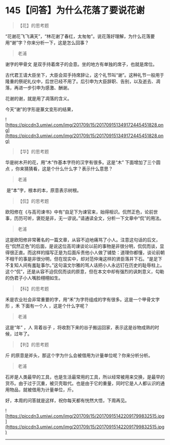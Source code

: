 # 145【问答】为什么花落了要说花谢

> 【花】的思考题

“花谢花飞飞满天”，“林花谢了春红，太匆匆”。说花落好理解，为什么花落要用“谢”字？你来分析一下，这是怎么回事？

> 老浦

谢字的甲骨文 是双手持着席子的会意。坐的地方有单独的席子，也就是席位。

古代君王请大臣坐下，大臣会双手持席辞让，这个礼节叫“谢”。这种礼节一般用于隆重的祭祀礼仪中，后世已经不用了。后引申为大臣辞职、告别，以及逝去、凋落，再进一步引申为感激、酬谢。

花谢的谢，就是用了凋落的含义。

今天“谢”的字形是篆文变形的结果，

![https://piccdn3.umiwi.com/img/201709/15/201709151349172445451828.png](https://piccdn3.umiwi.com/img/201709/15/201709151349172445451828.png)

> 【华】的思考题

华是树木开的花，用“木”作基本字符的汉字有很多。这是“木” 下面增加了三个圆点 ，你来猜猜看，这是个什么什么字？表示什么意思？

> 老浦

 是“本”字，根本的本，原意表示树根。

> 【侃】的思考题

欧阳修在《与高司谏书》中有“自足下为谏官来，始得相识。侃然正色，论前世事，历历可听，褒贬是非，无一谬说。”请通读全文，分析一下文章中“侃”的用法。

> 老浦

这是欧阳修非常著名的一篇文章，从容不迫地痛骂了小人。注意这句话的后文，在“侃然正色”的后面，是说这位高司谏谈论以前的事物是非很分明，侃侃而谈，显得很正直。而这样的描写正是为后面斥责他小人做了铺垫：道理你都懂，谈论前朝不相干的事是非很分明，但在现实中，却对范仲淹这样的贤臣落井下石。“是足下不复知人间有羞耻事尔。”这句温文尔雅的骂人话把小人永远钉在历史的耻辱柱上。这个“侃”，还是从容不迫侃侃而谈的原意，但在本文中却有强烈的讽刺意义，勾勒的伪君子小人嘴脸栩栩如生。

> 【科】的思考题

禾是农业社会非常重要的字，用“禾”为字符组成的字有很多。这是一个甲骨文字形 ，禾 下面有一个人 ，这是个什么字呢？

> 老浦

这是“年” ，人 背着谷子 ，将收割下来的谷子搬运回家，表示这是谷物成熟的时候，过年了。

> 【判】的思考题

斤 的原意是斧头，那这个字为什么会被借用为计量单位呢？你来分析分析。

> 老浦

石斧是人类最早的工具，也是生活最常用的工具，所以经常被用来交换，是最早的货币。由于过于沉重，被贝壳取代。也是由于它的重量，同时它是人人都认识的通用物品，就被借用为计量单位，斤。

好，本周的问答就是这样，祝你每天都有恍然大悟，下周再见。

![https://piccdn3.umiwi.com/img/201709/15/201709151422091799832515.jpg](https://piccdn3.umiwi.com/img/201709/15/201709151422091799832515.jpg)

---
